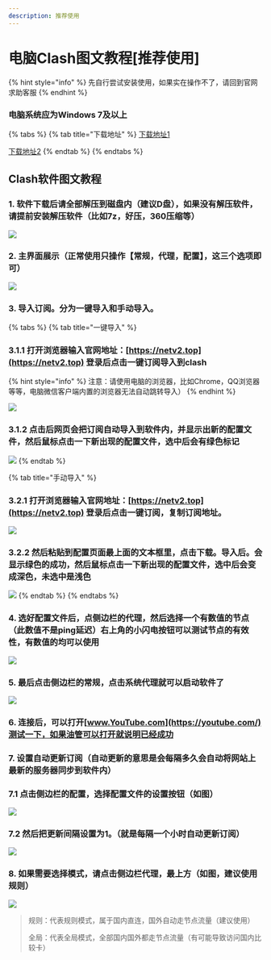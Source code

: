 ```yaml
---
description: 推荐使用
---
```


# 电脑Clash图文教程\[推荐使用\]

{% hint style="info" %}
先自行尝试安装使用，如果实在操作不了，请回到官网求助客服
{% endhint %}

### 电脑系统应为Windows 7及以上

{% tabs %}
{% tab title="下载地址" %}
[下载地址1](https://airnet.lanzoui.com/i8mkBs5dzwd)

[下载地址2](https://abcabc.cyou/s/c3e6qh)
{% endtab %}
{% endtabs %}

## Clash软件图文教程

### 1. 软件下载后请全部解压到磁盘内（建议D盘），如果没有解压软件，请提前安装解压软件（比如7z，好压，360压缩等）

![](../.gitbook/assets/image%20%2818%29.png)

### 2. 主界面展示（正常使用只操作【常规，代理，配置】，这三个选项即可）

![](../.gitbook/assets/sou-gou-jie-tu-20210301081234.png)

### 3. 导入订阅。分为一键导入和手动导入。

{% tabs %}
{% tab title="一键导入" %}
### 3.1.1  打开浏览器输入官网地址：[https://netv2.top](https://netv2.top) 登录后点击一键订阅导入到clash

{% hint style="info" %}
注意：请使用电脑的浏览器，比如Chrome，QQ浏览器等等，电脑微信客户端内置的浏览器无法自动跳转导入）
{% endhint %}

![](../.gitbook/assets/image%20%2822%29.png)

### 3.1.2 点击后网页会把订阅自动导入到软件内，并显示出新的配置文件，然后鼠标点击一下新出现的配置文件，选中后会有绿色标记

![](../.gitbook/assets/image%20%2821%29.png)
{% endtab %}

{% tab title="手动导入" %}
### 3.2.1  打开浏览器输入官网地址：[https://netv2.top](https://netv2.top) 登录后点击一键订阅，复制订阅地址。

![](../.gitbook/assets/image-1-dd.png)

### 3.2.2 然后粘贴到配置页面最上面的文本框里，点击下载。导入后。会显示绿色的成功，然后鼠标点击一下新出现的配置文件，选中后会变成深色，未选中是浅色

![](../.gitbook/assets/image-1-%20%281%29.jpg)
{% endtab %}
{% endtabs %}

### 4. 选好配置文件后，点侧边栏的代理，然后选择一个有数值的节点（此数值不是ping延迟）右上角的小闪电按钮可以测试节点的有效性，有数值的均可以使用

![](../.gitbook/assets/image-2-%20%281%29.jpg)

### **5. 最后点击侧边栏的常规，点击系统代理就可以启动软件了**

![](../.gitbook/assets/image-3-.jpg)

### 6. 连接后，可以打开[www.YouTube.com](https://youtube.com/)测试一下，如果油管可以打开就说明已经成功

### **7. 设置自动更新订阅（**自动更新的意思是会每隔多久会自动将网站上最新的服务器同步到软件内**）**

### **7.1 点击侧边栏的配置，选择配置文件的设置按钮（如图）**

![](../.gitbook/assets/image%20%2825%29.png)

### 7.2 然后把更新间隔设置为1。（就是每隔一个小时自动更新订阅）

![](../.gitbook/assets/image%20%2824%29.png)

### 8. 如果需要选择模式，请点击侧边栏代理，最上方（如图，建议使用规则）

![](../.gitbook/assets/sou-gou-jie-tu-20210301081657.png)

> 规则：代表规则模式，属于国内直连，国外自动走节点流量（建议使用）
>
> 全局：代表全局模式，全部国内国外都走节点流量（有可能导致访问国内比较卡）



